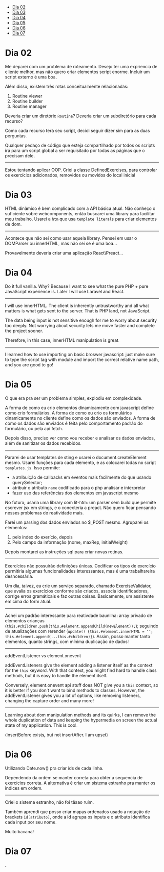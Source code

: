 - [Dia 02](#dia-02)
- [Dia 03](#dia-03)
- [Dia 04](#dia-04)
- [Dia 05](#dia-05)
- [Dia 06](#dia-06)
- [Dia 07](#dia-07)

# Dia 02

Me deparei com um problema de roteamento.
Desejo ter uma expriencia de cliente melhor, mas não quero criar elementos script enorme. Incluir um script externo é uma boa.

Além disso, existem três rotas conceitualmente relacionadas:

1. Routine viewer
2. Routine builder
3. Routine manager

Deveria criar um diretório `Routine`?
Deveria criar um subdiretório para cada recurso?

Como cada recurso terá seu script, decidi seguir dizer sim para as duas perguntas.

Qualquer pedaço de código que esteja compartilhado por todos os scripts irá para um script global a ser requisitado por todas as páginas que o precisam dele.

---

Estou tentando aplicar OOP. Criei a classe DefinedExercises, para controlar os exercícios adicionados, removidos ou movidos do local inicial

# Dia 03

HTML dinâmico é bem complicado com a API básica atual. Não conheço o suficiente sobre webcomponents, então buscarei uma library para facilitar meu trabalho. Usarei a `htm` que usa `template literals` para criar elementos de dom.

---

Acontece que não sei como usar aquela library. Pensei em usar o DOMParser ou innerHTML, mas não sei se é uma boa...

Provavelmente deveria criar uma aplicação React\Preact...

# Dia 04

Do it full vanilla. Why? Because I want to see what the pure PHP + pure JavaScript experience is. Later I will use Laravel and React.

---

I will use innerHTML. The client is inherently untrustworthy and all what matters is what gets sent to the server. That is PHP land, not JavaScript.

The data being input is not sensitive enough for me to worry about security too deeply. Not worrying about security lets me move faster and complete the project sooner.

Therefore, in this case, innerHTML manipulation is great.

---

I learned how to use importing on basic broswer javascript: just make sure to type the script tag with module and import the correct relative name path, and you are good to go!

# Dia 05

O que era pra ser um problema simples, explodiu em complexidade.

A forma de como eu crio elementos dinamicamente com javascript define como crio formulários. A forma de como eu crio os formulários dinamicamente no cliente define como os dados são enviados. A forma de como os dados são enviados é feita pelo comportamento padrão do formulário, ou pela api fetch.

Depois disso, preciso ver como vou receber e analisar os dados enviados, além de sanitizar os dados recebidos.

---

Pararei de usar templates de sting e usarei o document.createElement mesmo. Usarei funções para cada elemento, e as colocarei todas no script `templates.js`. Isso permite:

- a atribuição de callbacks em eventos mais facilmente do que usando querySelector;
- atribuir o atributo `name` codificado para o php analisar e interpretar
- fazer uso das referências dos elementos em javascript mesmo

No futuro, usaria uma library com lit-htm: um parser sem build que permite escrever jsx em strings, e o conecteria a preact. Não quero ficar pensando nesses problemas de reatividade mais.

Farei um parsing dos dados enviados no $\_POST mesmo. Agruparei os elementos:

1. pelo index do exerício, depois
2. Pelo campo da informação (nome, maxRep, initialWeight)

Depois montarei as instruções sql para criar novas rotinas.

---

Exercícios não possuirão definições únicas. Codificar os tipos de exercício permitiria algumas funcionalidades interessantes, mas é uma trabalhareira desncessária.

Um dia, talvez, eu crie um serviço separado, chamado ExerciseValidator, que avalia os exercícios conforme são criados, associa identificadores, corrige erros gramáticais e faz outras coisas. Basicamente, um assistente em cima do form atual.

---

Achei um padrão interessante para reativdade baunilha: array privado de elementos crianças (`this.#children.push(this.#element.appendChild(newElement));`); seguindo de atualizações com rerender (`update() {this.#element.innerHTML = ''; this.#element.append(...this.#children)}`). Assim, posso manter tanto elementos, quanto strings, com mínima duplicação de dados!

---

addEventListener vs element.onevent

addEventListeners give the element adding a listener itself as the context for the `this` keyword. With that context, you might find hard to handle class methods, but it is easy to handle the element itself.

Conversely, element.onevent api stuff does NOT give you a `this` context, so it is better if you don't want to bind methods to classes. However, the addEventListener gives you a lot of options, like removing listeners, changing the capture order and many more!

---

Learning about dom manipulation methods and its quirks, I can remove the whole duplication of data and keeping the hypermedia on screen the actual state of my application. This is cool.

(insertBefore exists, but not insertAfter. I am upset)

# Dia 06

Utilizando Date.now() pra criar ids de cada linha.

Dependendo da ordem se manter correta para obter a sequencia de exercícios correta. A alternativa é criar um sistema estranho pra manter os indices em ordem.

---

Criei o sistema estranho, não foi tãaao ruim.

Também aprendi que posso criar mapas ordenados usado a notação de brackets `id[atributo]`, onde a id agrupa os inputs e o atributo identifica cada input por seu nome.

Muito bacana!

# Dia 07

.
